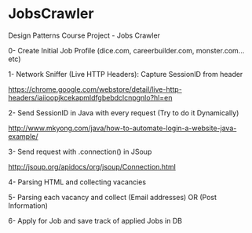 # JobsCrawler
Design Patterns Course Project - Jobs Crawler

0- Create Initial Job Profile (dice.com, careerbuilder.com, monster.com... etc)

1- Network Sniffer (Live HTTP Headers): Capture SessionID from header

https://chrome.google.com/webstore/detail/live-http-headers/iaiioopjkcekapmldfgbebdclcnpgnlo?hl=en

2- Send SessionID in Java with every request (Try to do it Dynamically)

http://www.mkyong.com/java/how-to-automate-login-a-website-java-example/

3- Send request with .connection() in JSoup

http://jsoup.org/apidocs/org/jsoup/Connection.html

4- Parsing HTML and collecting vacancies

5- Parsing each vacancy and collect (Email addresses) OR (Post Information)

6- Apply for Job and save track of applied Jobs in DB

